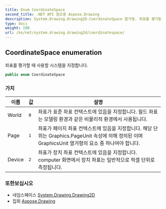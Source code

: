 ```yaml
---
title: Enum CoordinateSpace
second_title: .NET API 참조용 Aspose.Drawing
description: System.Drawing.Drawing2D.CoordinateSpace 열거형. 좌표를 평가할 때 사용할 시스템을 지정합니다.
type: docs
weight: 190
url: /ko/net/system.drawing.drawing2d/coordinatespace/
---
```

## CoordinateSpace enumeration

좌표를 평가할 때 사용할 시스템을 지정합니다.

```csharp
public enum CoordinateSpace
```

### 가치

| 이름 | 값 | 설명 |
| --- | --- | --- |
| World | `0` | 좌표가 표준 좌표 컨텍스트에 있음을 지정합니다. 월드 좌표 는 모델링 환경과 같은 비물리적 환경에서 사용됩니다. |
| Page | `1` | 좌표가 페이지 좌표 컨텍스트에 있음을 지정합니다. 해당 단위는 Graphics.PageUnit 속성에 의해 정의된 이며 GraphicsUnit 열거형의 요소 중 하나여야 합니다. |
| Device | `2` | 좌표가 장치 좌표 컨텍스트에 있음을 지정합니다. computer 화면에서 장치 좌표는 일반적으로 픽셀 단위로 측정됩니다. |

### 또한보십시오

* 네임스페이스 [System.Drawing.Drawing2D](../../system.drawing.drawing2d/)
* 집회 [Aspose.Drawing](../../)


